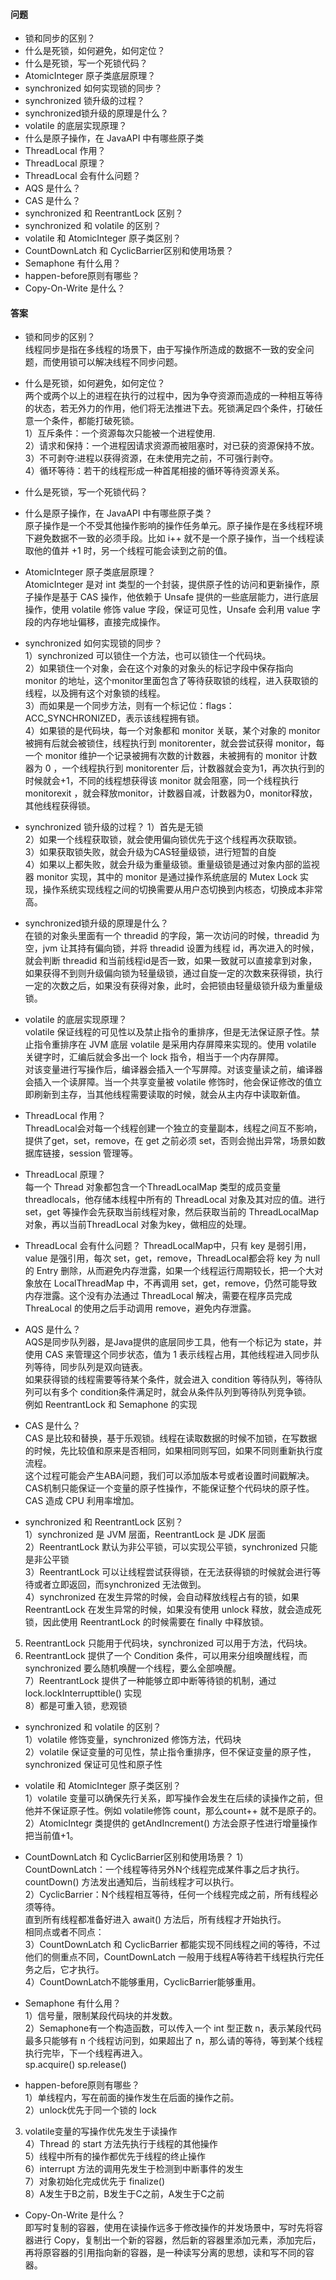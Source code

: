 #### 问题

+ 锁和同步的区别？
+ 什么是死锁，如何避免，如何定位？
+ 什么是死锁，写一个死锁代码？
+ AtomicInteger 原子类底层原理？
+ synchronized 如何实现锁的同步？
+ synchronized 锁升级的过程？
+ synchronized锁升级的原理是什么？
+ volatile 的底层实现原理？
+ 什么是原子操作，在 JavaAPI 中有哪些原子类
+ ThreadLocal 作用？
+ ThreadLocal 原理？
+ ThreadLocal 会有什么问题？
+ AQS 是什么？
+ CAS 是什么？
+ synchronized 和 ReentrantLock 区别？
+ synchronized 和 volatile 的区别？
+ volatile 和 AtomicInteger 原子类区别？
+ CountDownLatch 和 CyclicBarrier区别和使用场景？
+ Semaphone 有什么用？
+ happen-before原则有哪些？
+ Copy-On-Write 是什么？


#### 答案

+ 锁和同步的区别？  
线程同步是指在多线程的场景下，由于写操作所造成的数据不一致的安全问题，而使用锁可以解决线程不同步问题。  


+ 什么是死锁，如何避免，如何定位？  
两个或两个以上的进程在执行的过程中，因为争夺资源而造成的一种相互等待的状态，若无外力的作用，他们将无法推进下去。死锁满足四个条件，打破任意一个条件，都能打破死锁。  
1）互斥条件：一个资源每次只能被一个进程使用.  
2）请求和保持：一个进程因请求资源而被阻塞时，对已获的资源保持不放。  
3）不可剥夺:进程以获得资源，在未使用完之前，不可强行剥夺。  
4）循环等待：若干的线程形成一种首尾相接的循环等待资源关系。  


+ 什么是死锁，写一个死锁代码？  

+ 什么是原子操作，在 JavaAPI 中有哪些原子类？  
原子操作是一个不受其他操作影响的操作任务单元。原子操作是在多线程环境下避免数据不一致的必须手段。比如 i++ 就不是一个原子操作，当一个线程读取他的值并 +1 时，另一个线程可能会读到之前的值。  


+ AtomicInteger 原子类底层原理？  
AtomicInteger 是对 int 类型的一个封装，提供原子性的访问和更新操作，原子操作是基于 CAS 操作，他依赖于 Unsafe 提供的一些底层能力，进行底层操作，使用 volatile 修饰 value 字段，保证可见性，Unsafe 会利用 value 字段的内存地址偏移，直接完成操作。  


+ synchronized 如何实现锁的同步？  
1）synchronized 可以锁住一个方法，也可以锁住一个代码块。  
2）如果锁住一个对象，会在这个对象的对象头的标记字段中保存指向 monitor 的地址，这个monitor里面包含了等待获取锁的线程，进入获取锁的线程，以及拥有这个对象锁的线程。  
3）而如果是一个同步方法，则有一个标记位：flags：ACC_SYNCHRONIZED，表示该线程拥有锁。  
4）如果锁的是代码块，每一个对象都和 monitor 关联，某个对象的 monitor 被拥有后就会被锁住，线程执行到 monitorenter，就会尝试获得 monitor，每一个 monitor 维护一个记录被拥有次数的计数器，未被拥有的 monitor 计数器为 0 ，一个线程执行到 monitorenter 后，计数器就会变为1，再次执行到的时候就会+1，不同的线程想获得该 monitor 就会阻塞，同一个线程执行 monitorexit ，就会释放monitor，计数器自减，计数器为0，monitor释放，其他线程获得锁。  


+ synchronized 锁升级的过程？
1）首先是无锁  
2）如果一个线程获取锁，就会使用偏向锁优先于这个线程再次获取锁。  
3）如果获取锁失败，就会升级为CAS轻量级锁，进行短暂的自旋  
4）如果以上都失败，就会升级为重量级锁。重量级锁是通过对象内部的监视器 monitor 实现，其中的 monitor 是通过操作系统底层的 Mutex Lock 实现，操作系统实现线程之间的切换需要从用户态切换到内核态，切换成本非常高。  


+ synchronized锁升级的原理是什么？  
在锁的对象头里面有一个 threadid 的字段，第一次访问的时候，threadid 为空，jvm 让其持有偏向锁，并将 threadid 设置为线程 id，再次进入的时候，就会判断 threadid 和当前线程id是否一致，如果一致就可以直接拿到对象，如果获得不到则升级偏向锁为轻量级锁，通过自旋一定的次数来获得锁，执行一定的次数之后，如果没有获得对象，此时，会把锁由轻量级锁升级为重量级锁。


+ volatile 的底层实现原理？  
volatile 保证线程的可见性以及禁止指令的重排序，但是无法保证原子性。禁止指令重排序在 JVM 底层 volatile 是采用内存屏障来实现的。使用 volatile 关键字时，汇编后就会多出一个 lock 指令，相当于一个内存屏障。  
对该变量进行写操作后，编译器会插入一个写屏障。对该变量读之前，编译器会插入一个读屏障。当一个共享变量被 volatile 修饰时，他会保证修改的值立即刷新到主存，当其他线程需要读取的时候，就会从主内存中读取新值。  

+ ThreadLocal 作用？  
ThreadLocal会对每一个线程创建一个独立的变量副本，线程之间互不影响，提供了get，set，remove，在 get 之前必须 set，否则会抛出异常，场景如数据库链接，session 管理等。  


+ ThreadLocal 原理？  
每一个 Thread 对象都包含一个ThreadLocalMap 类型的成员变量 threadlocals，他存储本线程中所有的 ThreadLocal 对象及其对应的值。进行 set，get 等操作会先获取当前线程对象，然后获取当前的 ThreadLocalMap 对象，再以当前ThreadLocal 对象为key，做相应的处理。 


+ ThreadLocal 会有什么问题？
ThreadLocalMap中，只有 key 是弱引用，value 是强引用，每次 set，get，remove，ThreadLocal都会将 key 为 null 的 Entry 删除，从而避免内存泄露，如果一个线程运行周期较长，把一个大对象放在 LocalThreadMap 中，不再调用 set，get，remove，仍然可能导致内存泄露。这个没有办法通过 ThreadLocal 解决，需要在程序员完成 ThreaLocal 的使用之后手动调用 remove，避免内存泄露。


+ AQS 是什么？  
AQS是同步队列器，是Java提供的底层同步工具，他有一个标记为 state，并使用 CAS 来管理这个同步状态，值为 1 表示线程占用，其他线程进入同步队列等待，同步队列是双向链表。  
如果获得锁的线程需要等待某个条件，就会进入 condition 等待队列，等待队列可以有多个 condition条件满足时，就会从条件队列到等待队列竞争锁。  
例如 ReentrantLock 和 Semaphone 的实现  


+ CAS 是什么？  
CAS 是比较和替换，基于乐观锁。线程在读取数据的时候不加锁，在写数据的时候，先比较值和原来是否相同，如果相同则写回，如果不同则重新执行度流程。  
这个过程可能会产生ABA问题，我们可以添加版本号或者设置时间戳解决。  
CAS机制只能保证一个变量的原子性操作，不能保证整个代码块的原子性。  
CAS 造成 CPU 利用率增加。  


+ synchronized 和 ReentrantLock 区别？  
1）synchronized 是 JVM 层面，ReentrantLock 是 JDK 层面  
2）ReentrantLock 默认为非公平锁，可以实现公平锁，synchronized 只能是非公平锁  
3）ReentrantLock 可以让线程尝试获得锁，在无法获得锁的时候就会进行等待或者立即返回，而synchronized 无法做到。  
4）synchronized 在发生异常的时候，会自动释放线程占有的锁，如果 ReentrantLock 在发生异常的时候，如果没有使用 unlock 释放，就会造成死锁，因此使用 ReentrantLock 的时候需要在 finally 中释放锁。  
5) ReentrantLock 只能用于代码块，synchronized 可以用于方法，代码块。  
6) ReentrantLock 提供了一个 Condition 条件，可以用来分组唤醒线程，而synchronized 要么随机唤醒一个线程，要么全部唤醒。  
7）ReentrantLock 提供了一种能够立即中断等待锁的机制，通过 lock.lockInterrupttible() 实现  
8）都是可重入锁，悲观锁  


+ synchronized 和 volatile 的区别？  
1）volatile 修饰变量，synchronized 修饰方法，代码块  
2）volatile 保证变量的可见性，禁止指令重排序，但不保证变量的原子性，synchronized 保证可见性和原子性  


+ volatile 和 AtomicInteger 原子类区别？  
1）volatile 变量可以确保先行关系，即写操作会发生在后续的读操作之前，但他并不保证原子性。例如 volatile修饰 count，那么count++ 就不是原子的。  
2）AtomicIntegr 类提供的 getAndIncrement() 方法会原子性进行增量操作把当前值+1。  


+ CountDownLatch 和 CyclicBarrier区别和使用场景？
1）CountDownLatch：一个线程等待另外N个线程完成某件事之后才执行。countDown() 方法发出通知后，当前线程才可以执行。  
2）CyclicBarrier：N个线程相互等待，任何一个线程完成之前，所有线程必须等待。  
直到所有线程都准备好进入 await() 方法后，所有线程才开始执行。  
相同点或者不同点：  
3）CountDownLatch 和 CyclicBarrier 都能实现不同线程之间的等待，不过他们的侧重点不同，CountDownLatch 一般用于线程A等待若干线程执行完任务之后，它才执行。  
4）CountDownLatch不能够重用，CyclicBarrier能够重用。  


+ Semaphone 有什么用？  
1）信号量，限制某段代码块的并发数。  
2）Semaphone有一个构造函数，可以传入一个 int 型正数 n，表示某段代码最多只能够有 n 个线程访问到，如果超出了 n，那么请的等待，等到某个线程执行完毕，下一个线程再进入。  
sp.acquire() sp.release()  


+ happen-before原则有哪些？  
1）单线程内，写在前面的操作发生在后面的操作之前。  
2）unlock优先于同一个锁的 lock  
3)  volatile变量的写操作优先发生于读操作  
4）Thread 的 start 方法先执行于线程的其他操作  
5）线程中所有的操作都优先于线程的终止操作  
6）interrupt 方法的调用先发生于检测到中断事件的发生  
7）对象初始化完成优先于 finalize()  
8）A发生于B之前，B发生于C之前，A发生于C之前  


+ Copy-On-Write 是什么？  
即写时复制的容器，使用在读操作远多于修改操作的并发场景中，写时先将容器进行 Copy，复制出一个新的容器，然后新的容器里添加元素，添加完后，再将原容器的引用指向新的容器，是一种读写分离的思想，读和写不同的容器。